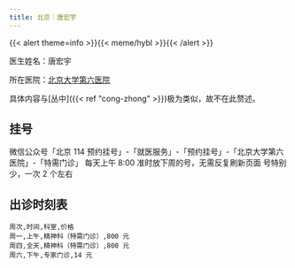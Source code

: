 ```yaml
---
title: 北京｜唐宏宇
---
```


{{< alert theme=info >}}{{< meme/hybl >}}{{< /alert >}}

医生姓名：唐宏宇

所在医院：[北京大学第六医院](https://amap.com/place/B000A2EF2C)

具体内容与[丛中]({{< ref "cong-zhong" >}})极为类似，故不在此赘述。

## 挂号

微信公众号「北京 114 预约挂号」-「就医服务」-「预约挂号」-「北京大学第六医院」-「特需门诊」
每天上午 8:00 准时放下周的号，无需反复刷新页面
号特别少，一次 2 个左右

## 出诊时刻表

```csv
周次,时间,科室,价格
周一,上午,精神科（特需门诊）,800 元
周四,全天,精神科（特需门诊）,800 元
周六,下午,专家门诊,14 元
```
